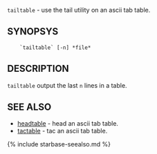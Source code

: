 

`tailtable`      - use the tail utility on an ascii tab table.

SYNOPSYS
--------

```
    `tailtable` [-n] *file*
```

DESCRIPTION
-----------

`tailtable` output the last `n` lines in a table.

SEE ALSO
--------


- [headtable](headtable.html)   - head an ascii tab table.
- [tactable](tactable.html)    - tac an ascii tab table.


{% include starbase-seealso.md %}
